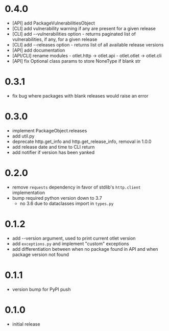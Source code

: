 # 0.4.0

- [API] add PackageVulnerabilitiesObject
- [CLI] add vulnerability warning if any are present for a given release
- [CLI] add --vulnerabilities option
        - returns paginated list of vulnerabilities, if any, for a given release
- [CLI] add --releases option
        - returns list of all available release versions
- [API] add documentation
- [API/CLI] rename modules
        - otlet.http -> otlet.api
        - otlet.otlet -> otlet.cli
- [API] fix Optional class params to store NoneType if blank str


# 0.3.1

- fix bug where packages with blank releases would raise an error

# 0.3.0

- implement PackageObject.releases
- add util.py
- deprecate http.get_info and http.get_release_info, removal in 1.0.0
- add release date and time to CLI return
- add notifier if version has been yanked

# 0.2.0

- remove `requests` dependency in favor of stdlib's `http.client` implementation
- bump required python version down to 3.7
    - no 3.6 due to dataclasses import in `types.py`

# 0.1.2

- add --version argument, used to print current otlet version
- add `exceptions.py` and implement "custom" exceptions
- add differentiation between when no package found in API and  when package version not found

# 0.1.1

- version bump for PyPI push

# 0.1.0

- initial release